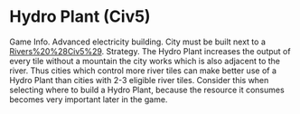 # Hydro Plant (Civ5)

Game Info.
Advanced electricity building. City must be built next to a [Rivers%20%28Civ5%29](river).
Strategy.
The Hydro Plant increases the output of every tile without a mountain the city works which is also adjacent to the river. Thus cities which control more river tiles can make better use of a Hydro Plant than cities with 2-3 eligible river tiles. Consider this when selecting where to build a Hydro Plant, because the resource it consumes becomes very important later in the game.